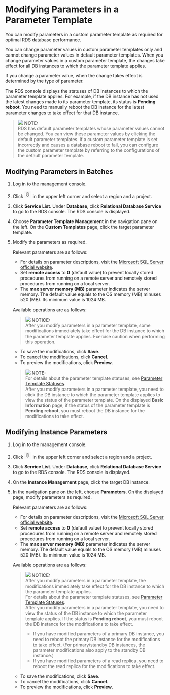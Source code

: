 # Modifying Parameters in a Parameter Template<a name="en-us_topic_sqlserver_configuration"></a>

You can modify parameters in a custom parameter template as required for optimal RDS database performance.

You can change parameter values in custom parameter templates only and cannot change parameter values in default parameter templates. When you change parameter values in a custom parameter template, the changes take effect for all DB instances to which the parameter template applies.

If you change a parameter value, when the change takes effect is determined by the type of parameter.

The RDS console displays the statuses of DB instances to which the parameter template applies. For example, if the DB instance has not used the latest changes made to its parameter template, its status is  **Pending reboot**. You need to manually reboot the DB instance for the latest parameter changes to take effect for that DB instance.

>![](/images/icon-note.gif) **NOTE:**   
>RDS has default parameter templates whose parameter values cannot be changed. You can view these parameter values by clicking the default parameter templates. If a custom parameter template is set incorrectly and causes a database reboot to fail, you can configure the custom parameter template by referring to the configurations of the default parameter template.  

## Modifying Parameters in Batches<a name="section9213173102320"></a>

1.  Log in to the management console.
2.  Click  ![](figures/region.png)  in the upper left corner and select a region and a project.
3.  Click  **Service List**. Under  **Database**, click  **Relational Database Service**  to go to the RDS console. The RDS console is displayed.
4.  Choose  **Parameter Template Management**  in the navigation pane on the left. On the  **Custom Templates**  page, click the target parameter template.
5.  Modify the parameters as required.

    Relevant parameters are as follows:

    -   For details on parameter descriptions, visit the  [Microsoft SQL Server official website](https://msdn.microsoft.com/en-us/library/ms189631.aspx).
    -   Set  **remote access**  to  **0**  \(default value\) to prevent locally stored procedures from running on a remote server and remotely stored procedures from running on a local server.
    -   The  **max server memory \(MB\)**  parameter indicates the server memory. The default value equals to the OS memory \(MB\) minuses 520 \(MB\). Its minimum value is 1024 MB.

    Available operations are as follows:

    >![](/images/icon-notice.gif) **NOTICE:**   
    >After you modify parameters in a parameter template, some modifications immediately take effect for the DB instance to which the parameter template applies. Exercise caution when performing this operation.  

    -   To save the modifications, click  **Save**.
    -   To cancel the modifications, click  **Cancel**.
    -   To preview the modifications, click  **Preview**.

    >![](/images/icon-note.gif) **NOTE:**   
    >For details about the parameter template statuses, see  [Parameter Template Statuses](db-instance-statuses.md#sf14afc99d1fe4941b44ffca460288867).  
    >After you modify parameters in a parameter template, you need to click the DB instance to which the parameter template applies to view the status of the parameter template. On the displayed  **Basic Information**  page, if the status of the parameter template is  **Pending reboot**, you must reboot the DB instance for the modifications to take effect.  


## Modifying Instance Parameters<a name="section32191319235"></a>

1.  Log in to the management console.
2.  Click  ![](figures/region.png)  in the upper left corner and select a region and a project.
3.  Click  **Service List**. Under  **Database**, click  **Relational Database Service**  to go to the RDS console. The RDS console is displayed.
4.  On the  **Instance Management**  page, click the target DB instance.
5.  In the navigation pane on the left, choose  **Parameters**. On the displayed page, modify parameters as required.

    Relevant parameters are as follows:

    -   For details on parameter descriptions, visit the  [Microsoft SQL Server official website](https://msdn.microsoft.com/en-us/library/ms189631.aspx).
    -   Set  **remote access**  to  **0**  \(default value\) to prevent locally stored procedures from running on a remote server and remotely stored procedures from running on a local server.
    -   The  **max server memory \(MB\)**  parameter indicates the server memory. The default value equals to the OS memory \(MB\) minuses 520 \(MB\). Its minimum value is 1024 MB.

    Available operations are as follows:

    >![](/images/icon-notice.gif) **NOTICE:**   
    >After you modify parameters in a parameter template, the modifications immediately take effect for the DB instance to which the parameter template applies.  
    >For details about the parameter template statuses, see  [Parameter Template Statuses](db-instance-statuses.md#sf14afc99d1fe4941b44ffca460288867).  
    >After you modify parameters in a parameter template, you need to view the status of the DB instance to which the parameter template applies. If the status is  **Pending reboot**, you must reboot the DB instance for the modifications to take effect.  
    >-   If you have modified parameters of a primary DB instance, you need to reboot the primary DB instance for the modifications to take effect. \(For primary/standby DB instances, the parameter modifications also apply to the standby DB instance.\)  
    >-   If you have modified parameters of a read replica, you need to reboot the read replica for the modifications to take effect.  

    -   To save the modifications, click  **Save**.
    -   To cancel the modifications, click  **Cancel**.
    -   To preview the modifications, click  **Preview**.



